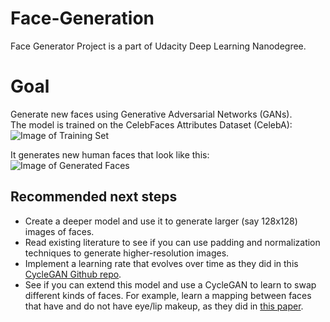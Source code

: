 # Face-Generation
Face Generator Project is a part of Udacity Deep Learning Nanodegree.

# Goal
Generate new faces using Generative Adversarial Networks (GANs).  
The model is trained on the CelebFaces Attributes Dataset (CelebA):
![Image of Training Set](https://github.com/tfesenko/Face-Generation/blob/master/assets/processed_face_data.png)

It generates new human faces that look like this:  
![Image of Generated Faces](https://github.com/tfesenko/Face-Generation/blob/master/assets/Generated_faces2.png)

## Recommended next steps
* Create a deeper model and use it to generate larger (say 128x128) images of faces.
* Read existing literature to see if you can use padding and normalization techniques to generate higher-resolution images.
* Implement a learning rate that evolves over time as they did in this [CycleGAN Github repo](https://github.com/junyanz/pytorch-CycleGAN-and-pix2pix).
* See if you can extend this model and use a CycleGAN to learn to swap different kinds of faces. For example, learn a mapping between faces that have and do not have eye/lip makeup, as they did in [this paper](https://gfx.cs.princeton.edu/pubs/Chang_2018_PAS/Chang-CVPR-2018.pdf).
